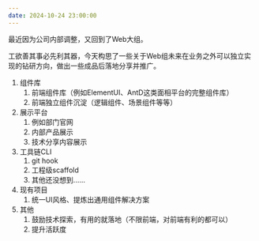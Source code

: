 ```yaml
---
date: 2024-10-24 23:00:00
---
```


最近因为公司内部调整，又回到了Web大组。

工欲善其事必先利其器，今天构思了一些关于Web组未来在业务之外可以独立实现的钻研方向，做出一些成品后落地分享并推广。


1. 组件库
    1. 前端组件库（例如ElementUI、AntD这类面相平台的完整组件库）
    1. 前端独立组件沉淀（逻辑组件、场景组件等等）
1. 展示平台
    1. 例如部门官网
    1. 内部产品展示
    1. 技术分享内容展示
1. 工具链CLI
    1. git hook
    1. 工程级scaffold
    1. 其他还没想到......
1. 现有项目
    1. 统一UI风格、提炼出通用组件解决方案
1. 其他
    1. 鼓励技术探索，有用的就落地（不限前端，对前端有利的都可以）
    1. 提升活跃度
